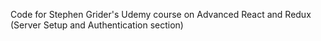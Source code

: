 Code for Stephen Grider's Udemy course on Advanced React and Redux
(Server Setup and Authentication section)